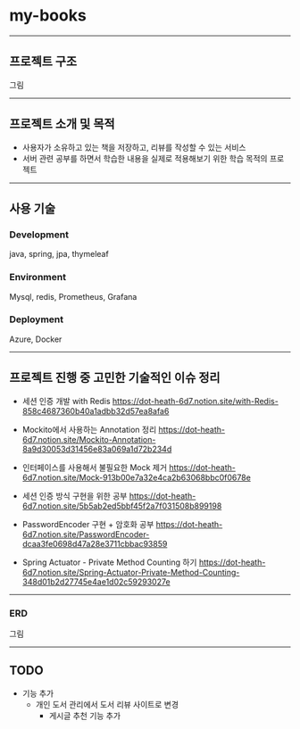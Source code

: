 # my-books

---
## 프로젝트 구조
그림

---
## 프로젝트 소개 및 목적
- 사용자가 소유하고 있는 책을 저장하고, 리뷰를 작성할 수 있는 서비스
- 서버 관련 공부를 하면서 학습한 내용을 실제로 적용해보기 위한 학습 목적의 프로젝트
---
## 사용 기술
### Development
java, spring, jpa, thymeleaf

### Environment
Mysql, redis, Prometheus, Grafana

### Deployment
Azure, Docker

---
## 프로젝트 진행 중 고민한 기술적인 이슈 정리

* 세션 인증 개발 with Redis
https://dot-heath-6d7.notion.site/with-Redis-858c4687360b40a1adbb32d57ea8afa6

* Mockito에서 사용하는 Annotation 정리
https://dot-heath-6d7.notion.site/Mockito-Annotation-8a9d30053d31456e83a069a1d72b234d

* 인터페이스를 사용해서 불필요한 Mock 제거
https://dot-heath-6d7.notion.site/Mock-913b00e7a32e4ca2b63068bbc0f0678e

* 세션 인증 방식 구현을 위한 공부
https://dot-heath-6d7.notion.site/5b5ab2ed5bbf45f2a7f031508b899198

* PasswordEncoder 구현 + 암호화 공부
https://dot-heath-6d7.notion.site/PasswordEncoder-dcaa3fe0698d47a28e3711cbbac93859

* Spring Actuator - Private Method Counting 하기
https://dot-heath-6d7.notion.site/Spring-Actuator-Private-Method-Counting-348d01b2d27745e4ae1d02c59293027e
---

### ERD

그림


---
## TODO

- 기능 추가
  - 개인 도서 관리에서 도서 리뷰 사이트로 변경
    - 게시글 추천 기능 추가

 




